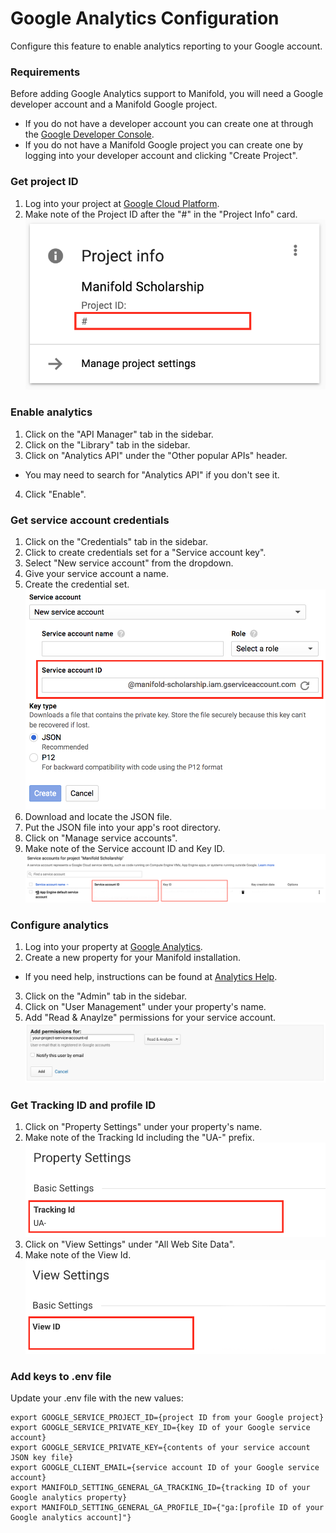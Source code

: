 # Google Analytics Configuration

Configure this feature to enable analytics reporting to your Google account.

### Requirements

Before adding Google Analytics support to Manifold, you will need a Google developer account and a Manifold Google project.

* If you do not have a developer account you can create one at through the [Google Developer Console](https://console.developers.google.com/).
* If you do not have a Manifold Google project you can create one by logging into your developer account and clicking "Create Project".

### Get project ID

1. Log into your project at [Google Cloud Platform](https://console.cloud.google.com).
2. Make note of the Project ID after the "#" in the "Project Info" card.
![Analytics Project](/assets/analytics-project.png)

### Enable analytics

1. Click on the "API Manager" tab in the sidebar.
2. Click on the "Library" tab in the sidebar.
3. Click on "Analytics API" under the "Other popular APIs" header.
  * You may need to search for "Analytics API" if you don't see it.
4. Click "Enable".

### Get service account credentials

1. Click on the "Credentials" tab in the sidebar.
2. Click to create credentials set for a "Service account key".
3. Select "New service account" from the dropdown.
4. Give your service account a name.
6. Create the credential set.
![Analytics New Service](/assets/analytics-new.png)
7. Download and locate the JSON file.
8. Put the JSON file into your app's root directory.
9. Click on "Manage service accounts".
10. Make note of the Service account ID and Key ID.
![Analytics Service](/assets/analytics-service.png)

### Configure analytics

1. Log into your property at [Google Analytics](https://analytics.google.com).
2. Create a new property for your Manifold installation.
  * If you need help, instructions can be found at [Analytics Help](https://support.google.com/analytics/answer/1008015?hl=en).
3. Click on the "Admin" tab in the sidebar.
4. Click on "User Management" under your property's name.
5. Add "Read & Anaylze" permissions for your service account.
![Analytics Permissions](/assets/analytics-permissions.png)

### Get Tracking ID and profile ID

1. Click on "Property Settings" under your property's name.
2. Make note of the Tracking Id including the "UA-" prefix.
![Analytics Tracking](/assets/analytics-tracking.png)
3. Click on "View Settings" under "All Web Site Data".
4. Make note of the View Id.
![Analytics Profile](/assets/analytics-profile.png)

### Add keys to .env file

Update your .env file with the new values:

```
export GOOGLE_SERVICE_PROJECT_ID={project ID from your Google project}
export GOOGLE_SERVICE_PRIVATE_KEY_ID={key ID of your Google service account}
export GOOGLE_SERVICE_PRIVATE_KEY={contents of your service account JSON key file}
export GOOGLE_CLIENT_EMAIL={service account ID of your Google service account}
export MANIFOLD_SETTING_GENERAL_GA_TRACKING_ID={tracking ID of your Google analytics property}
export MANIFOLD_SETTING_GENERAL_GA_PROFILE_ID={"ga:[profile ID of your Google analytics account]"}
```